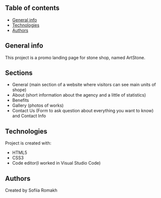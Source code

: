 ## Table of contents

- [General info](#general-info)
- [Technologies](#technologies)
- [Authors](#authors)

## General info

This project is a promo landing page for stone shop, named ArtStone.

## Sections

- General (main section of a website where visitors can see main units of shope)
- About (short information about the agency and a little of statistics)
- Benefits
- Gallery (photos of works)
- Contact Us (Form to ask question about everything you want to know) and Contact Info

## Technologies

Project is created with:

- HTML5
- CSS3
- Code editor(I worked in Visual Studio Code)

## Authors

Created by Sofiia Romakh
